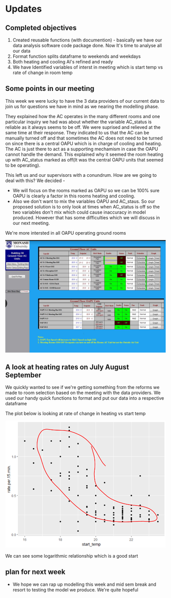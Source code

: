 # Updates

## Completed objectives

1. Created reusable functions (with documention) - basically we have our data analysis software code package done. Now It's time to analyse all our data
2. Format function splits dataframe to weekends and weekdays
3. Both heating and cooling AI's refined and ready
4. We have Identified variables of interst in meeting which is start temp vs rate of change in room temp


## Some points in our meeting

This week we were lucky to have the 3 data providers of our current data to join us for questions we have in mind as we nearing the modelling phase.

They explained how the AC operates in the many different rooms and one particular inquiry we had was about whether the variable AC_status is reliable as it always seems to be off. We were suprised and relieved at the same time at their response. They indicated to us that the AC can be manually turned off and that sometimes the AC does not need to be turned on since there is a central OAPU which is in charge of cooling and heating. The AC is just there to act as a supporting mechamism in case the OAPU cannot handle the demand. This explained why it seemed the room heating up with AC_status marked as off(It was the central OAPU units that seemed to be operating).

This left us and our supervisors with a conundrum. How are we going to deal with this? We decided - 

* We will focus on the rooms marked as OAPU so we can be 100% sure OAPU is clearly a factor in this rooms heating and cooling.
* Also we don't want to mix the variables OAPU and AC_staus. So our proposed solution is to only look at times when AC_status is off so the two variables don't mix which could cause inaccuracy in model produced. However that has some difficulties which we will discuss in our next meeting.

We're more intersted in all OAPU operating ground rooms 

![Rooms we will be analysing](plots/rooms_for_analysis.PNG)

## A look at heating rates on July August September

We quickly wanted to see if we're getting something from the reforms we made to room selection based on the meeting with the data providers. We used our handy quick functions to format and put our data into a respective dataframe

The plot below is looking at rate of change in heating vs start temp

![Rate vs Start temp](plots/rates_per_90_days.PNG)

We can see some logarithmic relationship which is a good start

## plan for next week

* We hope we can rap up modelling this week and mid sem break and resort to testing the model we produce. We're quite hopeful

